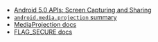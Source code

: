 
- [Android 5.0 APIs: Screen Capturing and Sharing](https://developer.android.com/about/versions/android-5.0.html#ScreenCapture)
- [`android.media.projection` summary](https://developer.android.com/reference/android/media/projection/package-summary)
- [MediaProjection docs](https://developer.android.com/reference/android/media/projection/MediaProjection.html)
- [FLAG_SECURE docs](https://developer.android.com/reference/android/view/WindowManager.LayoutParams#FLAG_SECURE)
